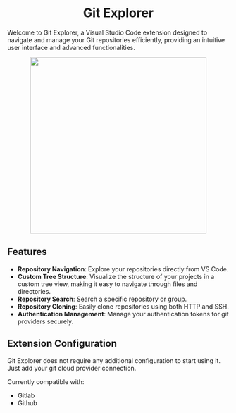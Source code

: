 <h1 align="center">Git Explorer</h1>

Welcome to Git Explorer, a Visual Studio Code extension designed to navigate and manage your Git repositories efficiently, providing an intuitive user interface and advanced functionalities.

<p align="center">
    <img src="https://i.ibb.co/hXCc5Xw/demo.gif" width="400" height="400"/>
</p>

## Features

- **Repository Navigation**: Explore your repositories directly from VS Code.
- **Custom Tree Structure**: Visualize the structure of your projects in a custom tree view, making it easy to navigate through files and directories.
- **Repository Search**: Search a specific repository or group.
- **Repository Cloning**: Easily clone repositories using both HTTP and SSH.
- **Authentication Management**: Manage your authentication tokens for git providers securely.

## Extension Configuration

Git Explorer does not require any additional configuration to start using it. Just add your git cloud provider connection.

Currently compatible with:

- Gitlab
- Github
